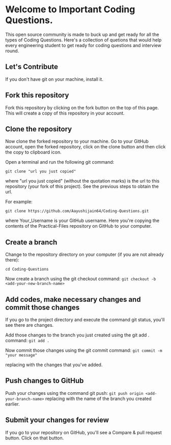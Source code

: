 # Welcome to Important Coding Questions.
This open source community is made to buck up and get ready for all the types of Coding Questions. Here's a collection of quetions that would help every engineering student to get ready for coding questions and interview round.

## Let's Contribute
If you don't have git on your machine, install it.

## Fork this repository
Fork this repository by clicking on the fork button on the top of this page. This will create a copy of this repository in your account.

## Clone the repository
Now clone the forked repository to your machine. Go to your GitHub account, open the forked repository, click on the clone button and then click the copy to clipboard icon.

Open a terminal and run the following git command:

```git clone "url you just copied"```

where "url you just copied" (without the quotation marks) is the url to this repository (your fork of this project). See the previous steps to obtain the url.

For example:

```git clone https://github.com/Aayushijain64/Coding-Questions.git```

where Your_Username is your GitHub username. Here you're copying the contents of the Practical-Files repository on GitHub to your computer.

## Create a branch
Change to the repository directory on your computer (if you are not already there):

```cd Coding-Questions ```

Now create a branch using the git checkout command:
```git checkout -b <add-your-new-branch-name>```

## Add codes, make necessary changes and commit those changes
If you go to the project directory and execute the command git status, you'll see there are changes.

Add those changes to the branch you just created using the git add . command:
```git add .```

Now commit those changes using the git commit command:
```git commit -m "your message"```

replacing <your-message> with the changes that you've added.

## Push changes to GitHub
Push your changes using the command git push:
```git push origin <add-your-branch-name>```
replacing <add-your-branch-name> with the name of the branch you created earlier.
  
## Submit your changes for review
If you go to your repository on GitHub, you'll see a Compare & pull request button. Click on that button.
